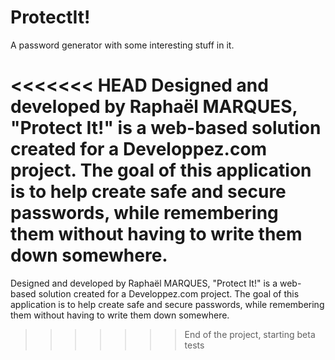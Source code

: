 ProtectIt!
==========

A password generator with some interesting stuff in it.

<<<<<<< HEAD
Designed and developed by Raphaël MARQUES, "Protect It!" is a web-based solution created for a Developpez.com project. 
The goal of this application is to help create safe and secure passwords, while remembering them without having to write them down somewhere.
=======
Designed and developed by Raphaël MARQUES, "Protect It!" is a web-based solution created for a Developpez.com project. The goal of this application is to help create safe and secure passwords, while remembering them without having to write them down somewhere.
>>>>>>> End of the project, starting beta tests
